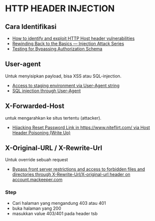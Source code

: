 # HTTP HEADER INJECTION
## Cara Identifikasi
  - [How to identify and exploit HTTP Host header vulnerabilities](https://portswigger.net/web-security/host-header/exploiting)
  - [Rewinding Back to the Basics — Injection Attack Series](https://medium.com/@vanessamorales.1023/rewinding-back-to-the-basics-injection-attack-series-226d35d7994e)
  - [Testing for Bypassing Authorization Schema](https://owasp.org/www-project-web-security-testing-guide/latest/4-Web_Application_Security_Testing/05-Authorization_Testing/02-Testing_for_Bypassing_Authorization_Schema.html)

## User-agent
Untuk menyisipkan payload, bisa XSS atau SQL-injection.
  - [Access to staging environment via User-Agent string](https://medium.com/@yassergersy/access-to-staging-environment-via-user-agent-string-23470546577f)
  - [SQL injection through User-Agent](https://medium.com/@frostnull/sql-injection-through-user-agent-44a1150f6888)

## X-Forwarded-Host
untuk mengarahkan ke situs tertentu (attacker).
  - [Hijacking Reset Password Link in https://www.niteflirt.com/ via Host Header Poisoning (Write Up) ](https://blog.evanricafort.com/2021/02/hijacking-reset-password-link-in.html)

## X-Original-URL / X-Rewrite-Url
Untuk override sebuah request
  - [Bypass front server restrictions and access to forbidden files and directories through X-Rewrite-Url/X-original-url header on account.mackeeper.com](https://hackerone.com/reports/737323)
### Step
  - Cari halaman yang mengandung 403 atau 401
  - buka halaman yang 200
  - masukkan value 403/401 pada header tsb
